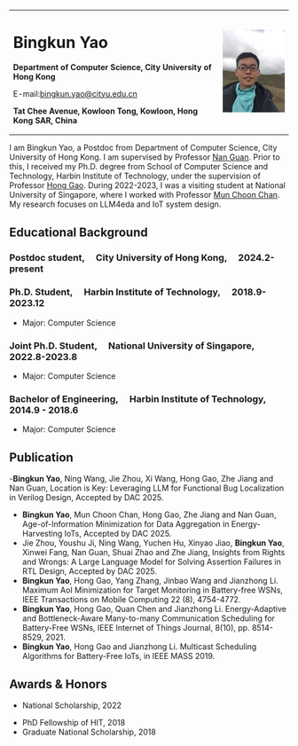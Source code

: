<table border="0">
  <tr>
    <td width="75%">
      <h1>Bingkun Yao</h1>
      <p><b>Department of Computer Science, City University of Hong Kong</b></p>
      <p>E-mail:<a href="mailto:bingkun.yao@cityu.edu.cn">bingkun.yao@cityu.edu.cn</a></p>
      <p><b>Tat Chee Avenue, Kowloon Tong, Kowloon, Hong Kong SAR, China</b></p>
    </td>
    <td width="25%">
      <img src="/ybk.jpg" width="100%">      
    </td>
  </tr>
</table>

I am Bingkun Yao, a Postdoc from Department of Computer Science, City University of Hong Kong. I am supervised by Professor [Nan Guan](https://www.cs.cityu.edu.hk/~nanguan/). Prior to this, I received my Ph.D. degree from School of Computer Science and Technology, Harbin Institute of Technology, under the supervision of Professor [Hong Gao](https://mypage.zjnu.edu.cn/gh/zh_CN/index/285516/list/index.htm). During 2022-2023, I was a visiting student at National University of Singapore, where I worked with Professor [Mun Choon Chan](https://www.comp.nus.edu.sg/~chanmc/). My research focuses on LLM4eda and IoT system design.


## Educational Background

### Postdoc student,  City University of Hong Kong,  2024.2-present

### Ph.D. Student,  Harbin Institute of Technology,  2018.9-2023.12
- Major: Computer Science
<!-- - Research Fields: Energy-harvesting IoTs -->

### Joint Ph.D. Student,  National University of Singapore,  2022.8-2023.8
- Major: Computer Science

### Bachelor of Engineering,  Harbin Institute of Technology,  2014.9 - 2018.6
- Major: Computer Science

## Publication
-**Bingkun Yao**, Ning Wang, Jie Zhou, Xi Wang, Hong Gao, Zhe Jiang and Nan Guan, Location is Key: Leveraging LLM for Functional Bug Localization in Verilog Design, Accepted by DAC 2025.
- **Bingkun Yao**, Mun Choon Chan, Hong Gao, Zhe Jiang and Nan Guan, Age-of-Information Minimization for Data Aggregation in Energy-Harvesting IoTs, Accepted by DAC 2025.
- Jie Zhou, Youshu Ji, Ning Wang, Yuchen Hu, Xinyao Jiao, **Bingkun Yao**, Xinwei Fang, Nan Guan, Shuai Zhao and Zhe Jiang, Insights from Rights and Wrongs: A Large Language Model for Solving Assertion Failures in RTL Design, Accepted by DAC 2025.
- **Bingkun Yao**, Hong Gao, Yang Zhang, Jinbao Wang and Jianzhong Li. Maximum AoI Minimization for Target Monitoring in Battery-free WSNs, IEEE Transactions on Mobile Computing 22 (8), 4754-4772.
- **Bingkun Yao**, Hong Gao, Quan Chen and Jianzhong Li. Energy-Adaptive and Bottleneck-Aware Many-to-many Communication Scheduling for Battery-Free WSNs, IEEE Internet of Things Journal, 8(10), pp. 8514-8529, 2021.
- **Bingkun Yao**, Hong Gao and Jianzhong Li. Multicast Scheduling Algorithms for Battery-Free IoTs, in IEEE MASS 2019.

## Awards & Honors
- National Scholarship, 2022
<!-- - CSC Scholarship for study abroad, Chinese Scholarship Council, 2020 -->
- PhD Fellowship of HIT, 2018
- Graduate National Scholarship, 2018
